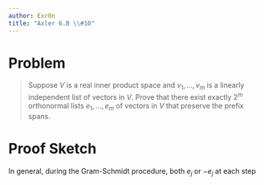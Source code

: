 ```yaml
---
author: Exr0n
title: "Axler 6.B \\#10"
---
```


# Problem

> Suppose $V$ is a real inner product space and $v_1, \ldots, v_m$ is a
> linearly independent list of vectors in $V$. Prove that there exist
> exactly $2^m$ orthonormal lists $e_1, \ldots, e_m$ of vectors in $V$
> that preserve the prefix spans.

# Proof Sketch

In general, during the Gram-Schmidt procedure, both $e_j$ or $-e_j$ at
each step
